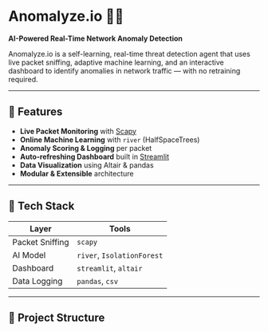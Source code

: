 # Anomalyze.io 🧠📡  
**AI-Powered Real-Time Network Anomaly Detection**

Anomalyze.io is a self-learning, real-time threat detection agent that uses live packet sniffing, adaptive machine learning, and an interactive dashboard to identify anomalies in network traffic — with no retraining required.

---

## 🚀 Features

- **Live Packet Monitoring** with [Scapy](https://scapy.net)
- **Online Machine Learning** with `river` (HalfSpaceTrees)
- **Anomaly Scoring & Logging** per packet
- **Auto-refreshing Dashboard** built in [Streamlit](https://streamlit.io)
- **Data Visualization** using Altair & pandas
- **Modular & Extensible** architecture

---

## 🧰 Tech Stack

| Layer | Tools |
|------|-------|
| Packet Sniffing | `scapy` |
| AI Model | `river`, `IsolationForest` |
| Dashboard | `streamlit`, `altair` |
| Data Logging | `pandas`, `csv` |

---

## 📁 Project Structure

